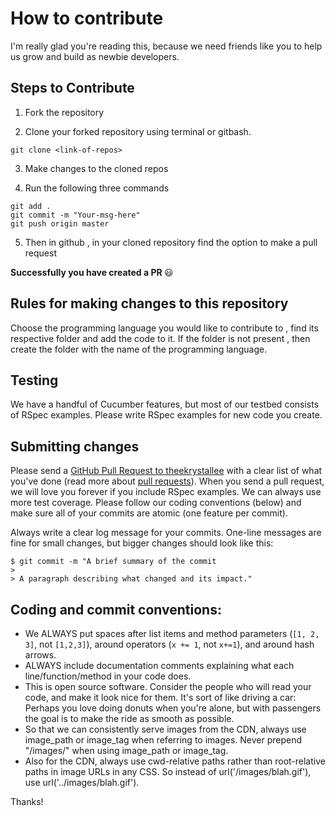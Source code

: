 # How to contribute

I'm really glad you're reading this, because we need friends like you to help us grow and build as newbie developers.

## Steps to Contribute

1. Fork the repository

2. Clone your forked repository using terminal or gitbash.

```
git clone <link-of-repos>
```
3. Make changes to the cloned repos

4. Run the following three commands 

```
git add .
git commit -m "Your-msg-here"
git push origin master
```
5. Then in github , in your cloned repository find the option to make a pull request

<b> Successfully you have created a PR </b> :smiley:

## Rules for making changes to this repository

Choose the programming language you would like to contribute to , find its respective folder and add the code to it. If the folder is not present , then create the folder with the name of the programming language.

## Testing

We have a handful of Cucumber features, but most of our testbed consists of RSpec examples. Please write RSpec examples for new code you create.

## Submitting changes

Please send a [GitHub Pull Request to theekrystallee](https://github.com/theekrystallee/Hacktoberfest2019/pull/new/master) with a clear list of what you've done (read more about [pull requests](https://help.github.com/en/articles/creating-a-pull-request)). When you send a pull request, we will love you forever if you include RSpec examples. We can always use more test coverage. Please follow our coding conventions (below) and make sure all of your commits are atomic (one feature per commit).

Always write a clear log message for your commits. One-line messages are fine for small changes, but bigger changes should look like this:

    $ git commit -m "A brief summary of the commit
    > 
    > A paragraph describing what changed and its impact." 
 
## Coding and commit conventions:

  * We ALWAYS put spaces after list items and method parameters (`[1, 2, 3]`, not `[1,2,3]`), around operators (`x += 1`, not `x+=1`), and around hash arrows.
  * ALWAYS include documentation comments explaining what each line/function/method in your code does.
  * This is open source software. Consider the people who will read your code, and make it look nice for them. It's sort of like driving a car: Perhaps you love doing donuts when you're alone, but with passengers the goal is to make the ride as smooth as possible.
  * So that we can consistently serve images from the CDN, always use image_path or image_tag when referring to images. Never prepend "/images/" when using image_path or image_tag.
  * Also for the CDN, always use cwd-relative paths rather than root-relative paths in image URLs in any CSS. So instead of url('/images/blah.gif'), use url('../images/blah.gif').

Thanks!
